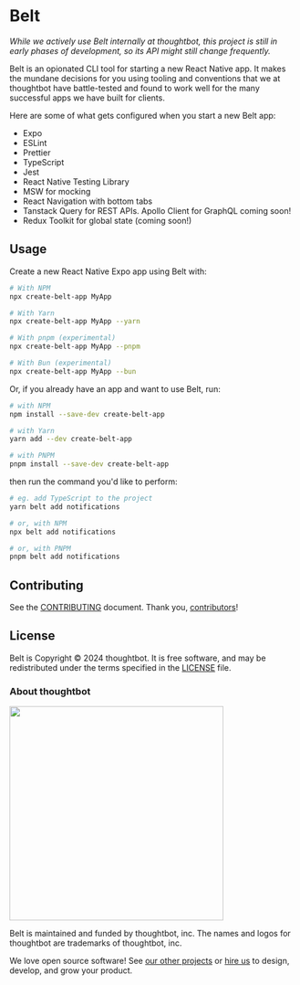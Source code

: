 # Belt

_While we actively use Belt internally at thoughtbot, this project is still in early phases of development, so its API might still change frequently._

Belt is an opionated CLI tool for starting a new React Native app. It makes the mundane decisions for you using tooling and conventions that we at thoughtbot have battle-tested and found to work well for the many successful apps we have built for clients.

Here are some of what gets configured when you start a new Belt app:

- Expo
- ESLint
- Prettier
- TypeScript
- Jest
- React Native Testing Library
- MSW for mocking
- React Navigation with bottom tabs
- Tanstack Query for REST APIs. Apollo Client for GraphQL coming soon!
- Redux Toolkit for global state (coming soon!)

## Usage

Create a new React Native Expo app using Belt with:

```sh
# With NPM
npx create-belt-app MyApp

# With Yarn
npx create-belt-app MyApp --yarn

# With pnpm (experimental)
npx create-belt-app MyApp --pnpm

# With Bun (experimental)
npx create-belt-app MyApp --bun
```

Or, if you already have an app and want to use Belt, run:

```sh
# with NPM
npm install --save-dev create-belt-app

# with Yarn
yarn add --dev create-belt-app

# with PNPM
pnpm install --save-dev create-belt-app
```

then run the command you'd like to perform:

```sh
# eg. add TypeScript to the project
yarn belt add notifications

# or, with NPM
npx belt add notifications

# or, with PNPM
pnpm belt add notifications
```

## Contributing

See the [CONTRIBUTING](./CONTRIBUTING.md) document. Thank you, [contributors](https://github.com/thoughtbot/belt/graphs/contributors)!

## License

Belt is Copyright © 2024 thoughtbot. It is free software, and may be
redistributed under the terms specified in the [LICENSE](/LICENSE) file.

### About thoughtbot

<img src="https://thoughtbot.com/thoughtbot-logo-for-readmes.svg" width="375" />

Belt is maintained and funded by thoughtbot, inc.
The names and logos for thoughtbot are trademarks of thoughtbot, inc.

We love open source software! See [our other projects][community] or
[hire us][hire] to design, develop, and grow your product.

[community]: https://thoughtbot.com/community?utm_source=github
[hire]: https://thoughtbot.com/hire-us?utm_source=github
